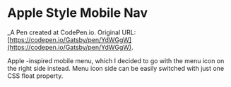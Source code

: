 # Apple Style Mobile Nav
 _A Pen created at CodePen.io. Original URL: [https://codepen.io/Gatsby/pen/YdWGgW](https://codepen.io/Gatsby/pen/YdWGgW).

 Apple -inspired mobile menu, which I decided to go with the menu icon on the right side instead. Menu icon side can be easily switched with just one CSS float property.